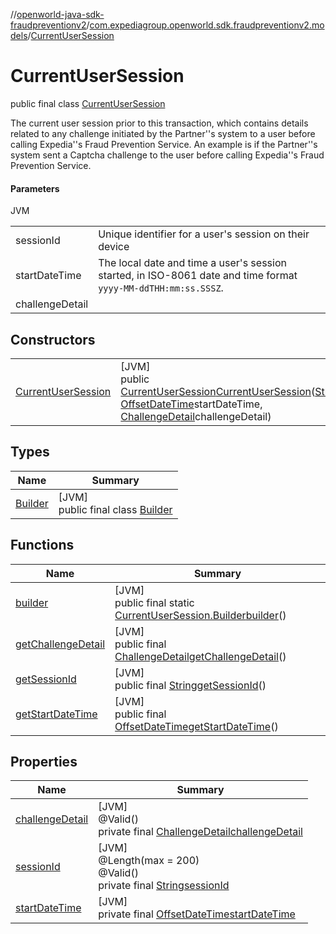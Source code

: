 //[openworld-java-sdk-fraudpreventionv2](../../../index.md)/[com.expediagroup.openworld.sdk.fraudpreventionv2.models](../index.md)/[CurrentUserSession](index.md)

# CurrentUserSession

public final class [CurrentUserSession](index.md)

The current user session prior to this transaction, which contains details related to any challenge initiated by the Partner''s system to a user before calling Expedia''s Fraud Prevention Service. An example is if the Partner''s system sent a Captcha challenge to the user before calling Expedia''s Fraud Prevention Service.

#### Parameters

JVM

| | |
|---|---|
| sessionId | Unique identifier for a user's session on their device |
| startDateTime | The local date and time a user's session started, in ISO-8061 date and time format `yyyy-MM-ddTHH:mm:ss.SSSZ`. |
| challengeDetail |

## Constructors

| | |
|---|---|
| [CurrentUserSession](-current-user-session.md) | [JVM]<br>public [CurrentUserSession](index.md)[CurrentUserSession](-current-user-session.md)([String](https://docs.oracle.com/javase/8/docs/api/java/lang/String.html)sessionId, [OffsetDateTime](https://docs.oracle.com/javase/8/docs/api/java/time/OffsetDateTime.html)startDateTime, [ChallengeDetail](../-challenge-detail/index.md)challengeDetail) |

## Types

| Name | Summary |
|---|---|
| [Builder](-builder/index.md) | [JVM]<br>public final class [Builder](-builder/index.md) |

## Functions

| Name | Summary |
|---|---|
| [builder](builder.md) | [JVM]<br>public final static [CurrentUserSession.Builder](-builder/index.md)[builder](builder.md)() |
| [getChallengeDetail](get-challenge-detail.md) | [JVM]<br>public final [ChallengeDetail](../-challenge-detail/index.md)[getChallengeDetail](get-challenge-detail.md)() |
| [getSessionId](get-session-id.md) | [JVM]<br>public final [String](https://docs.oracle.com/javase/8/docs/api/java/lang/String.html)[getSessionId](get-session-id.md)() |
| [getStartDateTime](get-start-date-time.md) | [JVM]<br>public final [OffsetDateTime](https://docs.oracle.com/javase/8/docs/api/java/time/OffsetDateTime.html)[getStartDateTime](get-start-date-time.md)() |

## Properties

| Name | Summary |
|---|---|
| [challengeDetail](index.md#301621295%2FProperties%2F-1883119931) | [JVM]<br>@Valid()<br>private final [ChallengeDetail](../-challenge-detail/index.md)[challengeDetail](index.md#301621295%2FProperties%2F-1883119931) |
| [sessionId](index.md#-59660398%2FProperties%2F-1883119931) | [JVM]<br>@Length(max = 200)<br>@Valid()<br>private final [String](https://docs.oracle.com/javase/8/docs/api/java/lang/String.html)[sessionId](index.md#-59660398%2FProperties%2F-1883119931) |
| [startDateTime](index.md#1973762630%2FProperties%2F-1883119931) | [JVM]<br>private final [OffsetDateTime](https://docs.oracle.com/javase/8/docs/api/java/time/OffsetDateTime.html)[startDateTime](index.md#1973762630%2FProperties%2F-1883119931) |
